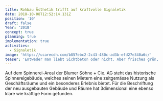 ```yaml
---
title: Rohbau Ästhetik trifft auf kraftvolle Signaletik
date: 2018-10-08T12:52:14.131Z
position: '10'
draft: false
Year: '2018'
concept: true
planning: true
implementation: true
activities:
  - Signaletik
image: 'https://ucarecdn.com/b857ebc2-2c43-480c-ad3b-efd27e340a6c/'
teaser: 'Entweder man liebt Sichtbeton oder nicht. Aber frisches grün, das mögen alle.'
---
```

Auf dem Spinnerei-Areal der Blumer Söhne + Cie. AG steht das historische Spinnereigebäude, welches seinen Mietern eine zeitgemässe Nutzung als Geschäftsräume und ein besonderes Erlebnis bietet. Für die Beschriftung der neu ausgebauten Gebäude und Räume hat 3dimensional eine ebenso klare wie kräftige Form gefunden.
